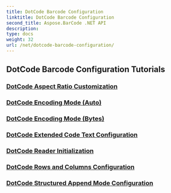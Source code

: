 ```yaml
---
title: DotCode Barcode Configuration
linktitle: DotCode Barcode Configuration
second_title: Aspose.BarCode .NET API
description: 
type: docs
weight: 32
url: /net/dotcode-barcode-configuration/
---
```


## DotCode Barcode Configuration Tutorials
### [DotCode Aspect Ratio Customization](./dotcode-aspect-ratio-customization/)
### [DotCode Encoding Mode (Auto)](./dotcode-encoding-mode-auto/)
### [DotCode Encoding Mode (Bytes)](./dotcode-encoding-mode-bytes/)
### [DotCode Extended Code Text Configuration](./dotcode-extended-code-text-configuration/)
### [DotCode Reader Initialization](./dotcode-reader-initialization/)
### [DotCode Rows and Columns Configuration](./dotcode-rows-columns-configuration/)
### [DotCode Structured Append Mode Configuration](./dotcode-structured-append-mode-configuration/)